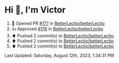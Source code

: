 <h1>Hi 👋, I'm Victor </h1>

<!--RECENT_ACTIVITY:start-->
1. 💪 Opened PR [#177](https://github.com/BetterLectio/betterLectio/pull/177) in [BetterLectio/betterLectio](https://github.com/BetterLectio/betterLectio)<br>
2. 👍 Approved [#176](https://github.com/BetterLectio/betterLectio/pull/176#pullrequestreview-1569346942) in [BetterLectio/betterLectio](https://github.com/BetterLectio/betterLectio)<br>
3. ⬆️ Pushed 2 commit(s) to [BetterLectio/betterLectio](https://github.com/BetterLectio/betterLectio)<br>
4. ⬆️ Pushed 2 commit(s) to [BetterLectio/betterLectio](https://github.com/BetterLectio/betterLectio)<br>
5. ⬆️ Pushed 2 commit(s) to [BetterLectio/betterLectio](https://github.com/BetterLectio/betterLectio)<br>
<!--RECENT_ACTIVITY:end-->

<!--RECENT_ACTIVITY:last_update-->
Last Updated: Saturday, August 12th, 2023, 1:34:31 PM
<!--RECENT_ACTIVITY:last_update_end-->

